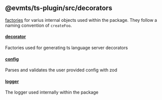 ## @evmts/ts-plugin/src/decorators

[factories](https://en.wikipedia.org/wiki/Factory_method_pattern) for varius internal objects used within the package. They follow a naming convention of `createFoo`.

#### [decorator](./decorator.ts)

Factories used for generating ts language server decorators

#### [config](./config.ts)

Parses and validates the user provided config with zod

#### [logger](./logger.ts)

The logger used internally within the package
